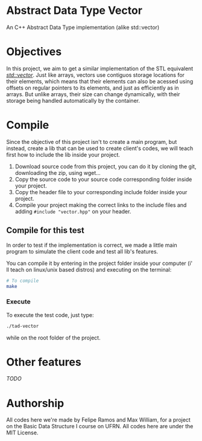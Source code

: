 # Abstract Data Type Vector
An C++ Abstract Data Type implementation (alike std::vector)

# Objectives
In this project, we aim to get a similar implementation of the STL equivalent
*[std::vector](http://www.cplusplus.com/reference/vector/vector/)*.
Just like arrays, vectors use contiguos storage locations for their elements, 
which means that their elements can also be acessed using offsets on regular 
pointers to its elements, and just as efficiently as in arrays. But unlike 
arrays, their size can change dynamically, with their storage being handled 
automatically by the container.

# Compile
Since the objective of this project isn't to create a main program, but 
instead, create a lib that can be used to create client's codes, we will 
teach first how to include the lib inside your project.

1. Download source code from this project, you can do it by cloning the git, 
downloading the zip, using wget...
2. Copy the source code to your source code corresponding folder inside your 
project.
3. Copy the header file to your corresponding include folder inside your 
project.
4. Compile your project making the correct links to the include files and 
adding `#include "vector.hpp"` on your header.

## Compile for this test
In order to test if the implementation is correct, we made a little main 
program to simulate the client code and test all lib's features.

You can compile it by entering in the project folder inside your computer (i'
ll teach on linux/unix based distros) and executing on the terminal:
```bash
# To compile
make
```

### Execute
To execute the test code, just type:
```bash
./tad-vector
```
while on the root folder of the project.


# Other features
*TODO*

# Authorship
All codes here we're made by Felipe Ramos and Max William, for a project on 
the Basic Data Structure I course on UFRN. All codes here are under the MIT 
License.
